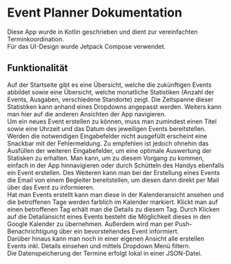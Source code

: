 # Event Planner Dokumentation
Diese App wurde in Kotlin geschrieben und dient zur vereinfachten Terminkoordination. <br>
Für das UI-Design wurde Jetpack Compose verwendet.

## Funktionalität
Auf der Startseite gibt es eine Übersicht, welche die zukünftigen Events abbildet sowie eine Übersicht, welche monatliche Statistiken (Anzahl der Events, Ausgaben, verschiedene Standorte) zeigt.
Die Zeitspanne dieser Statistiken kann anhand eines Dropdowns angepasst werden.
Weiters kann man hier auf die anderen Ansichten der App navigieren. <br>
Um ein neues Event erstellen zu können, muss man zumindest einen Titel sowie eine Uhrzeit und das Datum des jeweiligen Events bereitstellen. 
Werden die notwendigen Eingabefelder nicht ausgefüllt erscheint eine Snackbar mit der Fehlermeldung.
Zu empfehlen ist jedoch ohnehin das Ausfüllen der weiteren Eingabefelder, um eine optimale Auswertung der Statisken zu erhalten. 
Man kann, um zu diesem Vorgang zu kommen, einfach in der App hinnavigieren oder durch Schütteln des Handys ebenfalls ein Event erstellen.
Des Weiteren kann man bei der Erstellung eines Events die Email von einem Begleiter bereitstellen, um diesen dann direkt per Mail über das Event zu informieren. <br>
Hat man Events erstellt kann man diese in der Kalenderansicht ansehen und die betroffenen Tage werden farblich im Kalender markiert. Klickt man auf einen betroffenen Tag erhält man die Details zu diesem Tag. Durch Klicken auf die Detailansicht eines Events besteht die Möglichkeit dieses in den Google Kalender zu übernehmen.
Außerdem wird man per Push-Benachrichtigung über ein bevorstehendes Event informiert. <br>
Darüber hinaus kann man noch in einer eigenen Ansicht alle erstellen Events inkl. Details einsehen und mittels Dropdown Menü filtern. <br>
Die Datenspeicherung der Termine erfolgt lokal in einer JSON-Datei.

